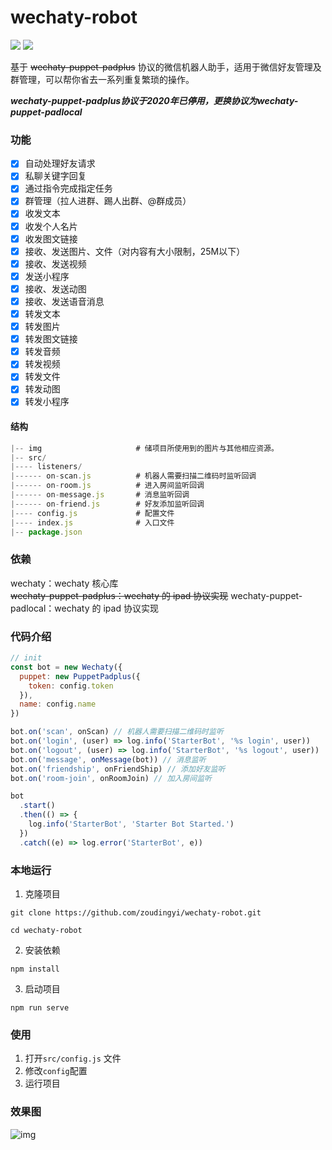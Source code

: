 # wechaty-robot

[![](https://img.shields.io/badge/Powered%20By-Wechaty-yellowgreen.svg)](https://github.com/wechaty/wechaty)
[![](https://img.shields.io/badge/Wechaty-%E5%BC%80%E6%BA%90%E6%BF%80%E5%8A%B1%E8%AE%A1%E5%88%92-orange.svg)](https://github.com/juzibot/Welcome/wiki/Everything-about-Wechaty)

基于 ~~wechaty-puppet-padplus~~ 协议的微信机器人助手，适用于微信好友管理及群管理，可以帮你省去一系列重复繁琐的操作。

***wechaty-puppet-padplus协议于2020年已停用，更换协议为wechaty-puppet-padlocal***
### 功能

- [x] 自动处理好友请求
- [x] 私聊关键字回复
- [x] 通过指令完成指定任务
- [x] 群管理（拉人进群、踢人出群、@群成员）
- [x] 收发文本
- [x] 收发个人名片
- [x] 收发图文链接
- [x] 接收、发送图片、文件（对内容有大小限制，25M以下）
- [x] 接收、发送视频
- [x] 发送小程序
- [x] 接收、发送动图
- [x] 接收、发送语音消息
- [x] 转发文本
- [x] 转发图片
- [x] 转发图文链接
- [x] 转发音频
- [x] 转发视频
- [x] 转发文件
- [x] 转发动图
- [x] 转发小程序

#### 结构

```js
|-- img                     # 储项目所使用到的图片与其他相应资源。
|-- src/
|---- listeners/
|------ on-scan.js          # 机器人需要扫描二维码时监听回调
|------ on-room.js          # 进入房间监听回调
|------ on-message.js       # 消息监听回调
|------ on-friend.js        # 好友添加监听回调
|---- config.js             # 配置文件
|---- index.js              # 入口文件
|-- package.json
```

### 依赖

wechaty：wechaty 核心库  
~~wechaty-puppet-padplus：wechaty 的 ipad 协议实现~~
wechaty-puppet-padlocal：wechaty 的 ipad 协议实现

### 代码介绍

```javascript
// init
const bot = new Wechaty({
  puppet: new PuppetPadplus({
    token: config.token
  }),
  name: config.name
})

bot.on('scan', onScan) // 机器人需要扫描二维码时监听
bot.on('login', (user) => log.info('StarterBot', '%s login', user))
bot.on('logout', (user) => log.info('StarterBot', '%s logout', user))
bot.on('message', onMessage(bot)) // 消息监听
bot.on('friendship', onFriendShip) // 添加好友监听
bot.on('room-join', onRoomJoin) // 加入房间监听

bot
  .start()
  .then(() => {
    log.info('StarterBot', 'Starter Bot Started.')
  })
  .catch((e) => log.error('StarterBot', e))
```

### 本地运行

1. 克隆项目

```shell
git clone https://github.com/zoudingyi/wechaty-robot.git

cd wechaty-robot
```

2. 安装依赖

```shell
npm install
```

3. 启动项目

```shell
npm run serve
```

### 使用

1. 打开`src/config.js` 文件
2. 修改`config`配置
3. 运行项目

### 效果图

![img](./img/chat.png)
